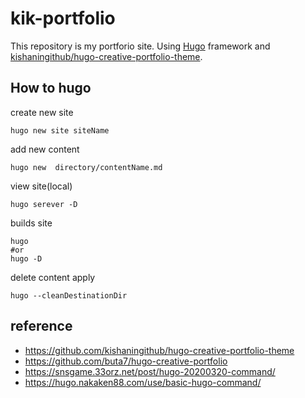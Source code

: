 # kik-portfolio

This repository is my portforio site. 
Using [Hugo](https://gohugo.io/) framework and [kishaningithub/hugo-creative-portfolio-theme](https://github.com/kishaningithub/hugo-creative-portfolio-theme).

## How to hugo

create new site

```
hugo new site siteName
```

add new content

```
hugo new  directory/contentName.md
```

view site(local)

```
hugo serever -D
```

builds site

```
hugo 
#or
hugo -D
```



delete content apply

```
hugo --cleanDestinationDir
```




## reference

- https://github.com/kishaningithub/hugo-creative-portfolio-theme
- https://github.com/buta7/hugo-creative-portfolio
- https://snsgame.33orz.net/post/hugo-20200320-command/
- https://hugo.nakaken88.com/use/basic-hugo-command/
